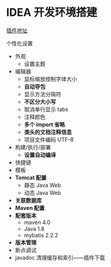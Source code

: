 # IDEA 开发环境搭建

[插件地址](!https://plugins.jetbrains.com/idea)

个性化设置

- 外观
  - 设置主题
- 编辑器
  - 鼠标缩放控制字体大小
  - **自动导包**
  - 显示方法分隔符
  - **不区分大小写**
  - 取消单行显示 tabs
  - 注释颜色
  - **多个 import 省略**
  - **类头的文档注释信息**
  - 项目文件编码 UTF-8
- 构建/执行/部署
  - **设置自动编译**
- 快捷键
- 模板
- **Tomcat 配置**
  - 静态 Java Web
  - 动态 Java Web
- **关联数据库**
- **Maven 配置**
- **配套版本**
  - maven 4.0
  - Java 1.8
  - mybatis 2.2.2
- **版本管理**
- 断点调试
- javadoc 清理缓存和索引——插件下载
